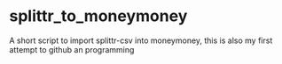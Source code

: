 # splittr_to_moneymoney
A short script to import splittr-csv into moneymoney, this is also my first attempt to github an programming
